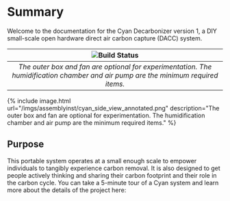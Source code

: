 # Summary

Welcome to the documentation for the Cyan Decarbonizer version 1, a DIY small-scale open hardware direct air carbon capture (DACC) system.

| ![Build Status](/imgs/assemblyinst/cyan_side_view_annotated.png) |
|:--:|
| *The outer box and fan are optional for experimentation. The humidification chamber and air pump are the minimum required items.* |

{% include image.html url="/imgs/assemblyinst/cyan_side_view_annotated.png" description="The outer box and fan are optional for experimentation. The humidification chamber and air pump are the minimum required items." %}

## Purpose

This portable system operates at a small enough scale to empower individuals to tangibly experience carbon removal. It is also designed to get people actively thinking and sharing their carbon footprint and their role in the carbon cycle.
You can take a 5-minute tour of a Cyan system and learn more about the details of the project here:
